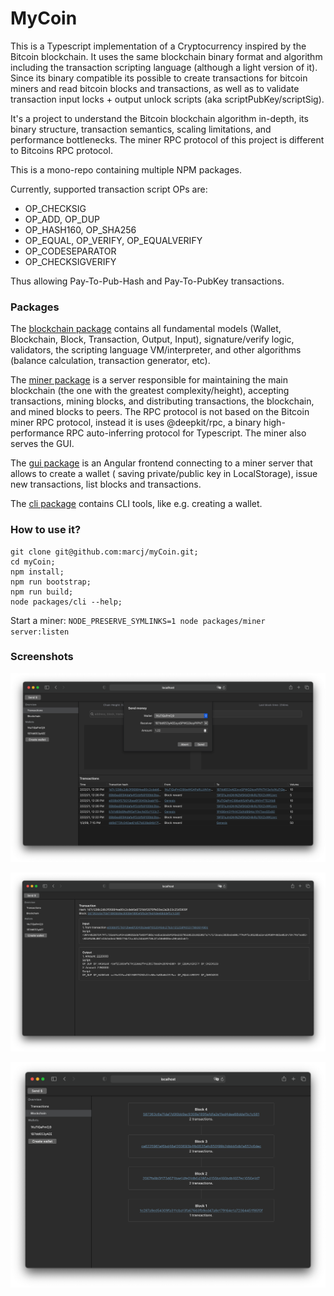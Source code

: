 # MyCoin

This is a Typescript implementation of a Cryptocurrency inspired by the Bitcoin blockchain. It uses the same blockchain
binary format and algorithm including the transaction scripting language (although a light version of it). Since its
binary compatible its possible to create transactions for bitcoin miners and read bitcoin blocks and transactions, as
well as to validate transaction input locks + output unlock scripts (aka scriptPubKey/scriptSig).

It's a project to understand the Bitcoin blockchain algorithm in-depth, its binary structure, transaction semantics,
scaling limitations, and performance bottlenecks. The miner RPC protocol of this project is different to Bitcoins RPC
protocol.

This is a mono-repo containing multiple NPM packages.

Currently, supported transaction script OPs are:

- OP_CHECKSIG
- OP_ADD, OP_DUP
- OP_HASH160, OP_SHA256
- OP_EQUAL, OP_VERIFY, OP_EQUALVERIFY
- OP_CODESEPARATOR
- OP_CHECKSIGVERIFY

Thus allowing Pay-To-Pub-Hash and Pay-To-PubKey transactions.

### Packages

The [blockchain package](./packages/blockchain) contains all fundamental models (Wallet, Blockchain, Block, Transaction,
Output, Input), signature/verify logic, validators, the scripting language VM/interpreter, and other algorithms (balance
calculation, transaction generator, etc).

The [miner package](./packages/miner) is a server responsible for maintaining the main blockchain (the one with the
greatest complexity/height), accepting transactions, mining blocks, and distributing transactions, the blockchain, and
mined blocks to peers. The RPC protocol is not based on the Bitcoin miner RPC protocol, instead it is uses @deepkit/rpc,
a binary high-performance RPC auto-inferring protocol for Typescript. The miner also serves the GUI.

The [gui package](./packages/gui) is an Angular frontend connecting to a miner server that allows to create a wallet (
saving private/public key in LocalStorage), issue new transactions, list blocks and transactions.

The [cli package](./packages/cli) contains CLI tools, like e.g. creating a wallet.

### How to use it?

```
git clone git@github.com:marcj/myCoin.git;
cd myCoin;
npm install;
npm run bootstrap;
npm run build;
node packages/cli --help;
```

Start a miner: `NODE_PRESERVE_SYMLINKS=1 node packages/miner server:listen`


### Screenshots

![transactions](./docs/screenshot-transactions.png)

![transaction](./docs/screenshot-transaction.png)

![blocks](./docs/screenshot-blocks.png)
